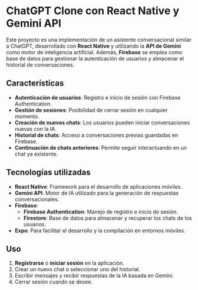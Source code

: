# ChatGPT Clone con React Native y Gemini API

Este proyecto es una implementación de un asistente conversacional similar a ChatGPT, desarrollado con **React Native** y utilizando la **API de Gemini** como motor de inteligencia artificial. Además, **Firebase** se emplea como base de datos para gestionar la autenticación de usuarios y almacenar el historial de conversaciones.

## Características

- **Autenticación de usuarios**: Registro e inicio de sesión con Firebase Authentication.
- **Gestión de sesiones**: Posibilidad de cerrar sesión en cualquier momento.
- **Creación de nuevos chats**: Los usuarios pueden iniciar conversaciones nuevas con la IA.
- **Historial de chats**: Acceso a conversaciones previas guardadas en Firebase.
- **Continuación de chats anteriores**: Permite seguir interactuando en un chat ya existente.

## Tecnologías utilizadas

- **React Native**: Framework para el desarrollo de aplicaciones móviles.
- **Gemini API**: Motor de IA utilizado para la generación de respuestas conversacionales.
- **Firebase**:
  - **Firebase Authentication**: Manejo de registro e inicio de sesión.
  - **Firestore**: Base de datos para almacenar y recuperar los chats de los usuarios.
- **Expo**: Para facilitar el desarrollo y la compilación en entornos móviles.

## Uso
1. **Registrarse** o **iniciar sesión** en la aplicación.
2. Crear un nuevo chat o seleccionar uno del historial.
3. Escribir mensajes y recibir respuestas de la IA basada en Gemini.
4. Cerrar sesión cuando se desee.

